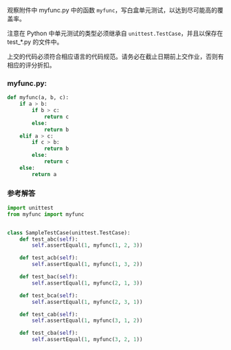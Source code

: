 观察附件中 myfunc.py 中的函数 <code>myfunc</code>，写白盒单元测试，以达到尽可能高的覆盖率。

注意在 Python 中单元测试的类型必须继承自 <code>unittest.TestCase</code>，并且以保存在 test_*.py 的文件中。

上交的代码必须符合相应语言的代码规范。请务必在截止日期前上交作业，否则有相应的评分折扣。

### myfunc.py: ###

```python
def myfunc(a, b, c):
    if a > b:
        if b > c:
            return c
        else:
            return b
    elif a > c:
        if c > b:
            return b
        else:
            return c
    else:
        return a
```

### 参考解答 ###

```python
import unittest
from myfunc import myfunc


class SampleTestCase(unittest.TestCase):
    def test_abc(self):
        self.assertEqual(1, myfunc(1, 2, 3))

    def test_acb(self):
        self.assertEqual(1, myfunc(1, 3, 2))

    def test_bac(self):
        self.assertEqual(1, myfunc(2, 1, 3))

    def test_bca(self):
        self.assertEqual(1, myfunc(2, 3, 1))

    def test_cab(self):
        self.assertEqual(1, myfunc(3, 1, 2))

    def test_cba(self):
        self.assertEqual(1, myfunc(3, 2, 1))

```

